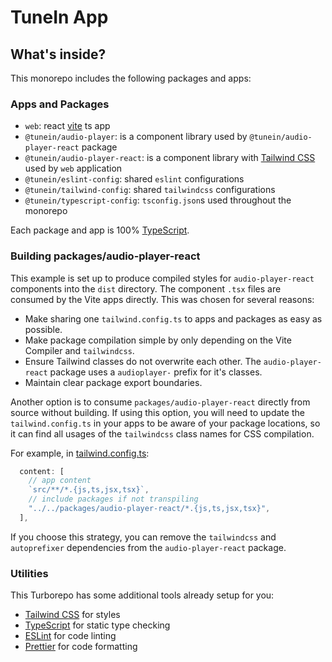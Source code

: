 # TuneIn App

## What's inside?

This monorepo includes the following packages and apps:

### Apps and Packages

- `web`: react [vite](https://vitejs.dev) ts app
- `@tunein/audio-player`: is a component library used by `@tunein/audio-player-react` package
- `@tunein/audio-player-react`: is a component library with [Tailwind CSS](https://tailwindcss.com/) used by `web` application
- `@tunein/eslint-config`: shared `eslint` configurations
- `@tunein/tailwind-config`: shared `tailwindcss` configurations
- `@tunein/typescript-config`: `tsconfig.json`s used throughout the monorepo

Each package and app is 100% [TypeScript](https://www.typescriptlang.org/).

### Building packages/audio-player-react

This example is set up to produce compiled styles for `audio-player-react` components into the `dist` directory. The component `.tsx` files are consumed by the Vite apps directly. This was chosen for several reasons:

- Make sharing one `tailwind.config.ts` to apps and packages as easy as possible.
- Make package compilation simple by only depending on the Vite Compiler and `tailwindcss`.
- Ensure Tailwind classes do not overwrite each other. The `audio-player-react` package uses a `audioplayer-` prefix for it's classes.
- Maintain clear package export boundaries.

Another option is to consume `packages/audio-player-react` directly from source without building. If using this option, you will need to update the `tailwind.config.ts` in your apps to be aware of your package locations, so it can find all usages of the `tailwindcss` class names for CSS compilation.

For example, in [tailwind.config.ts](packages/tailwind-config/tailwind.config.ts):

```js
  content: [
    // app content
    `src/**/*.{js,ts,jsx,tsx}`,
    // include packages if not transpiling
    "../../packages/audio-player-react/*.{js,ts,jsx,tsx}",
  ],
```

If you choose this strategy, you can remove the `tailwindcss` and `autoprefixer` dependencies from the `audio-player-react` package.

### Utilities

This Turborepo has some additional tools already setup for you:

- [Tailwind CSS](https://tailwindcss.com/) for styles
- [TypeScript](https://www.typescriptlang.org/) for static type checking
- [ESLint](https://eslint.org/) for code linting
- [Prettier](https://prettier.io) for code formatting
